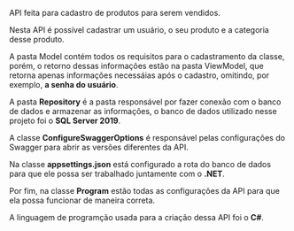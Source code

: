 API feita para cadastro de produtos para serem vendidos.

Nesta API é possível cadastrar um usuário, o seu produto e a categoria desse produto. 

A pasta Model contém todos os requisitos para o cadastramento da classe, porém, o retorno dessas informações estão na pasta ViewModel, que retorna apenas informações necessáias após o cadastro, omitindo, por exemplo, **a senha do usuário**. 

A pasta **Repository** é a pasta responsável por fazer conexão com o banco de dados e armazenar as informações, o banco de dados utilizado nesse projeto foi o **SQL Server 2019**.

A classe **ConfigureSwaggerOptions** é responsável pelas configurações do Swagger para abrir as versões diferentes da API.

Na classe **appsettings.json** está configurado a rota do banco de dados para que ele possa ser trabalhado juntamente com o **.NET**. 

Por fim, na classe **Program** estão todas as configurações da API para que ela possa funcionar de maneira correta. 

A linguagem de programção usada para a criação dessa API foi o **C#**.
